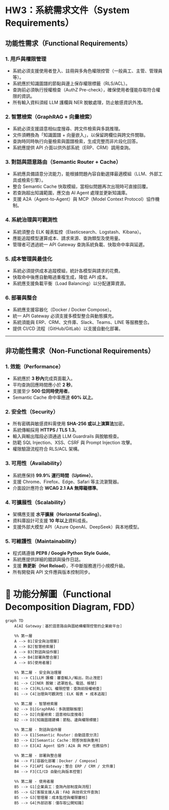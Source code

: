 # HW3：系統需求文件（System Requirements）

## 功能性需求（Functional Requirements）

### 1. 用戶與權限管理
- 系統必須支援使用者登入、註冊與多角色權限控管（一般員工、主管、管理員等）。
- 系統應於知識圖譜的節點與邊上保存權限標籤（RLS/ACL）。
- 查詢前必須執行授權檢查（AuthZ Pre-check），確保使用者僅能存取符合權限的資訊。
- 所有輸入資料須經 LLM 護欄與 NER 脫敏處理，防止敏感資訊外洩。

### 2. 智慧檢索（GraphRAG + 向量檢索）
- 系統必須支援語意相似度搜尋、跨文件檢索與多跳推理。
- 文件須轉換為「知識圖譜 + 向量嵌入」，以保留跨欄位與跨文件關聯。
- 查詢時同時執行向量檢索與圖譜檢索，生成完整而非片段化回答。
- 系統應提供 API 介面以供外部系統（ERP、CRM）調用查詢。

### 3. 對話與語意路由（Semantic Router + Cache）
- 系統應具備語意分流能力，能根據問題內容自動選擇最適模組（LLM、外部工具或檢索引擎）。
- 整合 Semantic Cache 快取模組，當相似問題再次出現時可直接回覆。
- 若查詢超出知識範圍，應交由 AI Agent 處理並更新知識庫。
- 支援 A2A（Agent-to-Agent）與 MCP（Model Context Protocol）協作機制。

### 4. 系統治理與可觀測性
- 系統須整合 ELK 報表監控（Elasticsearch、Logstash、Kibana）。
- 應能追蹤模型運算成本、請求來源、查詢類型及使用量。
- 管理者可透過統一 API Gateway 查詢系統負載、快取命中率與延遲。

### 5. 成本管理與最佳化
- 系統必須提供成本追蹤模組，統計各模型與請求的花費。
- 快取命中後應自動略過重複生成，降低 API 成本。
- 系統應支援負載平衡（Load Balancing）以分配運算資源。

### 6. 部署與整合
- 系統應支援容器化（Docker / Docker Compose）。
- 統一 API Gateway 必須支援多模型整合與動態擴充。
- 系統須能與 ERP、CRM、文件庫、Slack、Teams、LINE 等服務整合。
- 提供 CI/CD 流程（GitHub/GitLab）以支援自動化部署。

---

## 非功能性需求（Non-Functional Requirements）

### 1. 效能（Performance）
- 系統應於 **3 秒內**完成頁面載入。
- 平均查詢回應時間應小於 **2 秒**。
- 支援至少 **500 位同時使用者**。
- Semantic Cache 命中率應達 **60% 以上**。

### 2. 安全性（Security）
- 所有密碼與敏感資料需使用 **SHA-256 或以上演算法**加密。
- 系統傳輸採用 **HTTPS / TLS 1.3**。
- 輸入與輸出階段必須通過 LLM Guardrails 與脫敏檢查。
- 防範 SQL Injection、XSS、CSRF 與 Prompt Injection 攻擊。
- 權限驗證流程符合 RLS/ACL 架構。

### 3. 可用性（Availability）
- 系統應保持 **99.9% 運行時間（Uptime）**。
- 支援 Chrome、Firefox、Edge、Safari 等主流瀏覽器。
- 介面設計應符合 **WCAG 2.1 AA 無障礙標準**。

### 4. 可擴展性（Scalability）
- 架構應支援 **水平擴展（Horizontal Scaling）**。
- 資料庫設計可支援 **10 年以上**資料成長。
- 支援外部大模型 API（Azure OpenAI、DeepSeek）與本地模型。

### 5. 可維護性（Maintainability）
- 程式碼遵循 **PEP8 / Google Python Style Guide**。
- 系統應提供詳細的錯誤與操作日誌。
- 支援 **熱更新（Hot Reload）**，不中斷服務進行小規模升級。
- 所有開發與 API 文件應與版本控制同步。



# 🧭 功能分解圖（Functional Decomposition Diagram, FDD）

```mermaid
graph TD
    A[AI Gateway：基於語意路由與圖結構權限控管的企業級平台]

    %% 第一層
    A --> B1[安全與治理層]
    A --> B2[智慧檢索層]
    A --> B3[對話與協作層]
    A --> B4[部署與整合層]
    A --> B5[使用者層]

    %% 第二層 - 安全與治理層
    B1 --> C1[LLM 護欄：審查輸入/輸出，防止洩密]
    B1 --> C2[NER 脫敏：遮罩姓名、電話、帳號]
    B1 --> C3[RLS/ACL 權限控管：查詢前授權檢查]
    B1 --> C4[治理與可觀測性：ELK 報表 + 成本追蹤]

    %% 第二層 - 智慧檢索層
    B2 --> D1[GraphRAG：多跳關聯推理]
    B2 --> D2[向量檢索：語意相似度搜尋]
    B2 --> D3[知識圖譜建構：節點、邊與權限標籤]

    %% 第二層 - 對話與協作層
    B3 --> E1[Semantic Router：自動語意分流]
    B3 --> E2[Semantic Cache：問答快取與重用]
    B3 --> E3[AI Agent 協作：A2A 與 MCP 任務協作]

    %% 第二層 - 部署與整合層
    B4 --> F1[容器化部署：Docker / Compose]
    B4 --> F2[API Gateway：整合 ERP / CRM / 文件庫]
    B4 --> F3[CI/CD 自動化與版本控管]

    %% 第二層 - 使用者層
    B5 --> G1[企業員工：查詢內部制度與流程]
    B5 --> G2[客服支援人員：FAQ 與技術文件查詢]
    B5 --> G3[管理層：成本監控與權限審核]
    B5 --> G4[外部訪客：僅存取公開知識]
